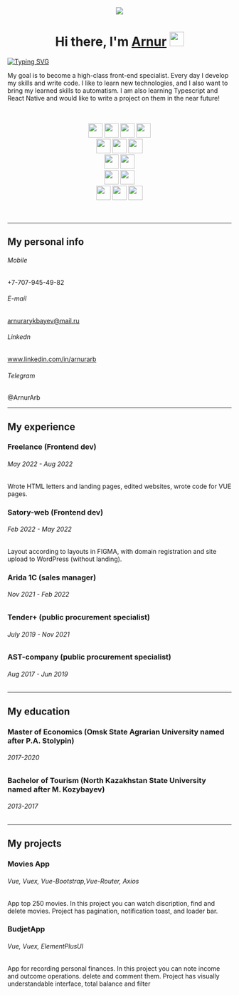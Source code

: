 <div align="center"><img src="https://capsule-render.vercel.app/api?type=waving&color=gradient&height=256&section=header&text=Hello%20World!&fontSize=75&animation=fadeIn&&fontAlignY=38&desc=Welcome%20to%20my%20GitHub%20profile!%20Put%20stars,%20fork%20and%20contribute!&descAlignY=51&descAlign=62" /></div>
<h1 align="center">Hi there, I'm <a href="https://daniilshat.ru/" target="_blank">Arnur</a> 
<img src="https://github.com/blackcater/blackcater/raw/main/images/Hi.gif" height="32"/></h1>
<a href="https://git.io/typing-svg"><img src="https://readme-typing-svg.herokuapp.com?font=Fira+Code&duration=4000&pause=1000&center=true&color=0987F7&width=675&lines=I+am+a+frontend+developer" alt="Typing SVG" /></a>

<p>My goal is to become a high-class front-end specialist. Every day I develop my skills and write code. I like to learn new technologies, and I also want to bring my learned skills to automatism. I am also learning Typescript and React Native and would like to write a project on them in the near future!</p>
</br> </br> 
<div align="center"><img height="32" width="32" background="#0000" src="https://simpleicons.now.sh/html5/E34F26" /> <img height="32" width="32" background="#0000" src="https://simpleicons.now.sh/css3/1572B6" /> <img height="32" width="32" background="#0000" src="https://simpleicons.now.sh/javascript/F7DF1E" /> <img height="32" width="32" background="#0000" src="https://simpleicons.now.sh/typescript/3178C6" /> </br> <img height="32" width="32" background="#0000" src="https://simpleicons.now.sh/vuedotjs/4FC08D" />  <img height="32" width="32" background="#0000" src="https://simpleicons.now.sh/nuxtdotjs/00DC82" /> <img height="32" background="#0000" src="https://img.shields.io/badge/Vue-Router-green?style=flat-square" /> </br> <img height="32" width="32" background="#0000" src="https://simpleicons.now.sh/webpack/8DD6F9" /> <img height="32" width="32" background="#0000" src="https://simpleicons.now.sh/npm/CB3837" /> </br> <img height="32" width="32" background="#0000" src="https://simpleicons.now.sh/github/00000/" /> <img height="32" width="32" background="#0000" src="https://simpleicons.now.sh/git/F05032" /> </br> <img height="32" width="32" background="#0000" src="https://simpleicons.now.sh/bootstrap/7952B3" /> <img height="32" width="32" background="#0000" src="https://simpleicons.now.sh/vuetify/1867C0" /> <img height="32" width="32" background="#0000" src="https://simpleicons.now.sh/tailwindcss/06B6D4" /> </br>  </br> </br></div>


***
## My personal info

###### Mobile
+7-707-945-49-82
###### E-mail
arnurarykbayev@mail.ru
###### Linkedn
www.linkedin.com/in/arnurarb
###### Telegram
@ArnurArb

***
## My experience
### Freelance (Frontend dev)
###### May 2022 - Aug 2022
Wrote HTML letters and landing pages, edited websites, wrote
code for VUE pages.
### Satory-web (Frontend dev)
###### Feb 2022 - May 2022
Layout according to layouts in FIGMA, with domain registration
and site upload to WordPress (without landing).
### Arida 1C (sales manager)
###### Nov 2021 - Feb 2022
### Tender+ (public procurement specialist)
###### July 2019 - Nov 2021
### AST-company (public procurement specialist)
###### Aug 2017 - Jun 2019
***

## My education
### Master of Economics (Omsk State Agrarian University named after P.A. Stolypin)
###### 2017-2020 
### Bachelor of Tourism (North Kazakhstan State University named after M. Kozybayev)
###### 2013-2017 
***
## My projects
### Movies App
###### Vue, Vuex, Vue-Bootstrap,Vue-Router, Axios
App top 250 movies. In this project you can watch
discription, find and delete movies. Project has
pagination, notification toast, and loader bar.
### BudjetApp
###### Vue, Vuex, ElementPlusUI

App for recording personal finances. In this project you
can note income and outcome operations. delete and
comment them. Project has visually understandable
interface, total balance and filter
